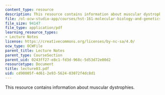 ```yaml
---
content_type: resource
description: This resource contains information about muscular dystrophies.
file: /ol-ocw-studio-app/courses/hst-161-molecular-biology-and-genetics-in-modern-medicine-fall-2007/cd90005f4d612e93562403072f4dc8d1_lecture03.pdf
file_size: 94147
file_type: application/pdf
learning_resource_types:
- Lecture Notes
license: https://creativecommons.org/licenses/by-nc-sa/4.0/
ocw_type: OCWFile
parent_title: Lecture Notes
parent_type: CourseSection
parent_uid: 0243ff27-e8c1-fd3d-968c-5d53d72e00d2
resourcetype: Document
title: lecture03.pdf
uid: cd90005f-4d61-2e93-5624-03072f4dc8d1
---
```

This resource contains information about muscular dystrophies.